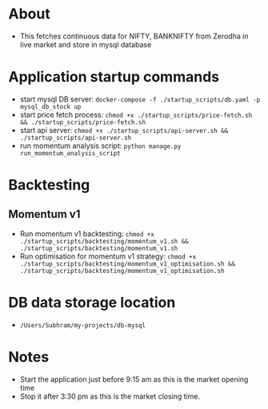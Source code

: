 # About
* This fetches continuous data for NIFTY, BANKNIFTY from Zerodha in live market and store in mysql database

# Application startup commands
* start mysql DB server: `docker-compose -f ./startup_scripts/db.yaml -p mysql_db_stock up`
* start price fetch process: `chmod +x ./startup_scripts/price-fetch.sh && ./startup_scripts/price-fetch.sh`
* start api server: `chmod +x ./startup_scripts/api-server.sh && ./startup_scripts/api-server.sh`
* run momentum analysis script: `python manage.py run_momentum_analysis_script`

# Backtesting
## Momentum v1
* Run momentum v1 backtesting: `chmod +x ./startup_scripts/backtesting/momentum_v1.sh && ./startup_scripts/backtesting/momentum_v1.sh`
* Run optimisation for momentum v1 strategy: `chmod +x ./startup_scripts/backtesting/momentum_v1_optimisation.sh && ./startup_scripts/backtesting/momentum_v1_optimisation.sh`

# DB data storage location
* `/Users/Subhram/my-projects/db-mysql`

# Notes
* Start the application just before 9:15 am as this is the market opening time
* Stop it after 3:30 pm as this is the market closing time.
